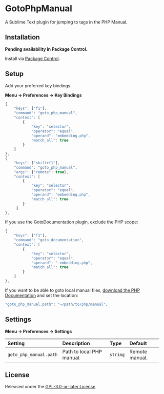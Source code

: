 # GotoPhpManual

A Sublime Text plugin for jumping to tags in the PHP Manual.

## Installation

**Pending availability in Package Control.**

Install via [Package Control](https://packagecontrol.io/packages/GotoPhpManual).

## Setup

Add your preferred key bindings.

**Menu → Preferences → Key Bindings**

```js
{
    "keys": ["f1"],
    "command": "goto_php_manual",
    "context": [
        {
            "key": "selector",
            "operator": "equal",
            "operand": "embedding.php",
            "match_all": true
        }
    ]
},
{
    "keys": ["shift+f1"],
    "command": "goto_php_manual",
    "args": {"remote": true},
    "context": [
        {
            "key": "selector",
            "operator": "equal",
            "operand": "embedding.php",
            "match_all": true
        }
     ]
},
```

If you use the GotoDocumentation plugin, exclude the PHP scope:

```js
{
    "keys": ["f1"],
    "command": "goto_documentation",
    "context": [
        {
            "key": "selector",
            "operator": "equal",
            "operand": "-embedding.php",
            "match_all": true
        }
    ]
},
```

If you want to be able to goto local manual files, [download the PHP Documentation](https://www.php.net/download-docs.php) and set the location:

```js
"goto_php_manual.path": "~/path/to/php/manual",
```

## Settings

**Menu → Preferences → Settings**

Setting                 | Description                   | Type      | Default
:---                    | :----------                   | :---      | :------
`goto_php_manual.path`  | Path to local PHP manual.     | `string`  | Remote manual.

## License

Released under the [GPL-3.0-or-later License](LICENSE).

